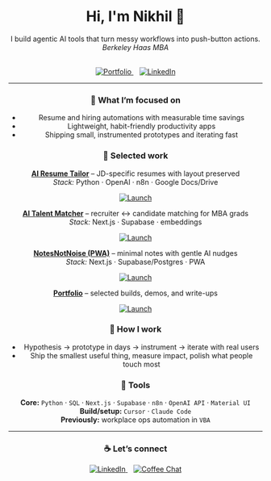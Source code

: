 <!-- Hero -->
<div align="center">

# Hi, I'm Nikhil 👋  
I build agentic AI tools that turn messy workflows into push-button actions.  
*Berkeley Haas MBA*

<br>

<a href="https://www.nikhildevgan.com">
  <img alt="Portfolio" src="https://img.shields.io/badge/View%20Portfolio-2563EB?style=for-the-badge">
</a>
&nbsp;&nbsp;
<a href="https://www.linkedin.com/in/nikhil-devgan">
  <img alt="LinkedIn" src="https://img.shields.io/badge/Connect-0A66C2?style=for-the-badge&logo=linkedin&logoColor=white">
</a>

---

### 🔭 What I’m focused on
- Resume and hiring automations with measurable time savings  
- Lightweight, habit-friendly productivity apps  
- Shipping small, instrumented prototypes and iterating fast  

### 🚀 Selected work
**[AI Resume Tailor](https://www.nikhildevgan.com/AIResume)** – JD-specific resumes with layout preserved  
*Stack:* Python · OpenAI · n8n · Google Docs/Drive  
<p>
  <a href="https://www.nikhildevgan.com/AIResume">
    <img alt="Launch" src="https://img.shields.io/badge/Launch-2563EB?style=for-the-badge">
  </a>
</p>

**[AI Talent Matcher](https://www.nikhildevgan.com/AITalent)** – recruiter ↔ candidate matching for MBA grads  
*Stack:* Next.js · Supabase · embeddings  
<p>
  <a href="https://www.nikhildevgan.com/AITalent">
    <img alt="Launch" src="https://img.shields.io/badge/Launch-2563EB?style=for-the-badge">
  </a>
</p>

**[NotesNotNoise (PWA)](https://NotesNotNoise.com)** – minimal notes with gentle AI nudges  
*Stack:* Next.js · Supabase/Postgres · PWA  
<p>
  <a href="https://NotesNotNoise.com">
    <img alt="Launch" src="https://img.shields.io/badge/Launch-2563EB?style=for-the-badge">
  </a>
</p>

**[Portfolio](https://www.nikhildevgan.com)** – selected builds, demos, and write-ups  
<p>
  <a href="https://www.nikhildevgan.com">
    <img alt="Launch" src="https://img.shields.io/badge/Launch-2563EB?style=for-the-badge">
  </a>
</p>

### 🧪 How I work
- Hypothesis → prototype in days → instrument → iterate with real users  
- Ship the smallest useful thing, measure impact, polish what people touch most

### 🧰 Tools
**Core:** `Python` · `SQL` · `Next.js` · `Supabase` · `n8n` · `OpenAI API` · `Material UI`  
**Build/setup:** `Cursor` · `Claude Code`  
**Previously:** workplace ops automation in `VBA`

---

<!-- Footer -->
<div id="lets-connect" align="center">

### ☕ Let’s connect
<a href="https://www.linkedin.com/in/nikhil-devgan">
  <img alt="LinkedIn" src="https://img.shields.io/badge/LinkedIn-0A66C2?style=for-the-badge&logo=linkedin&logoColor=white">
</a>
&nbsp;&nbsp;
<a href="https://topmate.io/nikhil_devgan">
  <img alt="Coffee Chat" src="https://img.shields.io/badge/Coffee%20Chat-6D28D9?style=for-the-badge&logo=googlecalendar&logoColor=white">
</a>

</div>
